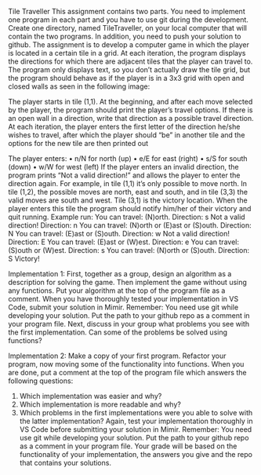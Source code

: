 Tile Traveller
This assignment contains two parts. You need to implement one program in each part and you
have to use git during the development. Create one directory, named TileTraveller, on your
local computer that will contain the two programs. In addition, you need to push your solution to
github.
The assignment is to develop a computer game in which the player is located in a certain tile in
a grid. At each iteration, the program displays the directions for which there are adjacent tiles
that the player can travel to.
The program only displays text, so you don’t actually draw the tile grid, but the program should
behave as if the player is in a 3x3 grid with open and closed walls as seen in the following
image:

The player starts in tile (1,1). At the beginning, and after each move selected by the player, the
program should print the player’s travel options. If there is an open wall in a direction, write that
direction as a possible travel direction.
At each iteration, the player enters the first letter of the direction he/she wishes to travel, after
which the player should “be” in another tile and the options for the new tile are then printed out

The player enters:
• n/N for north (up)
• e/E for east (right)
• s/S for south (down)
• w/W for west (left)
If the player enters an invalid direction, the program prints “Not a valid direction!” and allows the
player to enter the direction again.
For example, in tile (1,1) it’s only possible to move north. In tile (1,2), the possible moves are
north, east and south, and in tile (3,3) the valid moves are south and west.
Tile (3,1) is the victory location. When the player enters this tile the program should notify
him/her of their victory and quit running.
Example run:
You can travel: (N)orth.
Direction: s
Not a valid direction!
Direction: n
You can travel: (N)orth or (E)ast or (S)outh.
Direction: N
You can travel: (E)ast or (S)outh.
Direction: w
Not a valid direction!
Direction: E
You can travel: (E)ast or (W)est.
Direction: e
You can travel: (S)outh or (W)est.
Direction: s
You can travel: (N)orth or (S)outh.
Direction: S
Victory!


Implementation 1:
First, together as a group, design an algorithm as a description for solving the game.
Then implement the game without using any functions. Put your algorithm at the top of the
program file as a comment. When you have thoroughly tested your implementation in VS Code,
submit your solution in Mimir.
Remember: You need use git while developing your solution.
Put the path to your github repo as a comment in your program file.
Next, discuss in your group what problems you see with the first implementation. Can some of
the problems be solved using functions?

Implementation 2:
Make a copy of your first program. Refactor your program, now moving some of the
functionality into functions. When you are done, put a comment at the top of the program file
which answers the following questions:
1. Which implementation was easier and why?
2. Which implementation is more readable and why?
3. Which problems in the first implementations were you able to solve with the latter
implementation?
Again, test your implementation thoroughly in VS Code before submitting your solution in Mimir.
Remember: You need use git while developing your solution.
Put the path to your github repo as a comment in your program file.
Your grade will be based on the functionality of your implementation, the answers you give and
the repo that contains your solutions.
